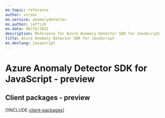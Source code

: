 ```yaml
---
ms.topic: reference
author: xirzec
ms.service: anomalydetector
ms.author: jeffish
ms.data: 08/25/2022
description: Reference for Azure Anomaly Detector SDK for JavaScript
title: Azure Anomaly Detector SDK for JavaScript
ms.devlang: javascript
---
```

# Azure Anomaly Detector SDK for JavaScript - preview

## Client packages - preview
[!INCLUDE [client-packages](anomaly-detector-client-index.md)]